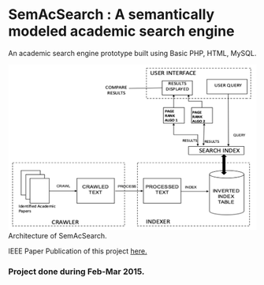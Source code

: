 # SemAcSearch : A semantically modeled academic search engine
An academic search engine prototype built using Basic PHP, HTML, MySQL. 

![SemAcSearch Architecture](arch_semac_search.png)
Architecture of SemAcSearch.

IEEE Paper Publication of this project [here.](https://ieeexplore.ieee.org/document/8340633)

### Project done during Feb-Mar 2015.
